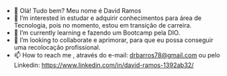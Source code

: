 - 👋 Olá! Tudo bem? Meu nome é David Ramos
- 👀 I’m interested in  estudar e adquirir conhecimentos para área de Tecnologia, pois no momento, estou em transição de carreira.
- 🌱 I’m currently learning  e fazendo um Bootcamp pela DIO.
- 💞️ I’m looking to collaborate  e   aprimorar, para que eu possa conseguir uma recolocação profissional.
- 📫 How to reach me , através do e-mail: drbarros78@gmail.com ou pelo Linkedin:  https://www.linkedin.com/in/david-ramos-1392ab32/

<!---
drbarros78/drbarros78 is a ✨ special ✨ repository because its `README.md` (this file) appears on your GitHub profile.
You can click the Preview link to take a look at your changes.
--->
